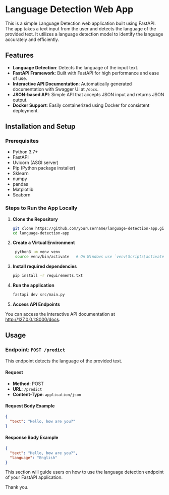 # Language Detection Web App

This is a simple Language Detection web application built using FastAPI. The app takes a text input from the user and detects the language of the provided text. It utilizes a language detection model to identify the language accurately and efficiently.

## Features

- **Language Detection**: Detects the language of the input text.
- **FastAPI Framework**: Built with FastAPI for high performance and ease of use.
- **Interactive API Documentation**: Automatically generated documentation with Swagger UI at `/docs`.
- **JSON-based API**: Simple API that accepts JSON input and returns JSON output.
- **Docker Support**: Easily containerized using Docker for consistent deployment.

## Installation and Setup

### Prerequisites

- Python 3.7+
- FastAPI
- Uvicorn (ASGI server)
- Pip (Python package installer)
- Sklearn
- numpy
- pandas
- Matplotlib
- Seaborn

### Steps to Run the App Locally

1. **Clone the Repository**

   ```bash
   git clone https://github.com/yourusername/language-detection-app.git
   cd language-detection-app
   ```

2. **Create a Virtual Environment**

   ```bash
    python3 -m venv venv
    source venv/bin/activate   # On Windows use `venv\Scripts\activate`
   ```

3. **Install required dependencies**

   ```bash
   pip install -r requirements.txt
   ```

4. **Run the application**

   ```bash
   fastapi dev src/main.py
   ```

5. **Access API Endpoints**

You can access the interactive API documentation at http://127.0.0.1:8000/docs.


## Usage

### Endpoint: `POST /predict`

This endpoint detects the language of the provided text.

#### Request

- **Method**: POST
- **URL**: `/predict`
- **Content-Type**: `application/json`

#### Request Body Example

```json
{
  "text": "Hello, how are you?"
}
```

#### Response Body Example

```json
{
  "text": "Hello, how are you?",
  "language": "English"
}
```

This section will guide users on how to use the language detection endpoint of your FastAPI application.

Thank you.